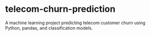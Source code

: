 # telecom-churn-prediction
A machine learning project predicting telecom customer churn using Python, pandas, and classification models.

